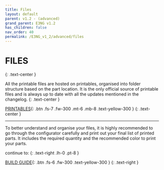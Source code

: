 ```yaml
---
title: Files
layout: default
parent: v1.2 - (advanced)
grand_parent: E3NG v1.2
has_children: false
nav_order: 40
permalink: /E3NG_v1_2/advanced/files
---
```

# FILES
{: .text-center }

All the printable files are hosted on printables, organised into folder structure based on the part location. It is the only official source of printable files and is always up to date with all the updates mentioned in the changelog.
{: .text-center }

[PRINTABLES]{: .btn .fs-7 .fw-300 .mt-6 .mb-8 .text-yellow-300 }
{: .text-center }

---
To better understand and organise your files, it is highly recommended to go through the configurator carefully and print out your final list of printed parts. It includes the required quantity and the recommended color to print your parts.

continue to:
{: .text-right .lh-0 .pt-8 }

[BUILD GUIDE]{: .btn .fs-6 .fw-300 .text-yellow-300 }
{: .text-right }

[BUILD GUIDE]: https://rh3d.xyz/E3NG_v1_2/advanced/build_guide
[PRINTABLES]: https://www.printables.com/en/model/922401/files
